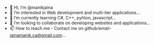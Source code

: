 - 👋 Hi, I’m @manikjaina
- 👀 I’m interested in Web development and multi-tier applications...
- 🌱 I’m currently learning C#, C++, pyhton, javascript...
- 💞️ I’m looking to collaborate on developing websites and applications...
- 📫 How to reach me - Contact me on github/email- jainamanik.ca@gmail.com...

<!---
manikjaina/manikjaina is a ✨ special ✨ repository because its `README.md` (this file) appears on your GitHub profile.
You can click the Preview link to take a look at your changes.
--->
